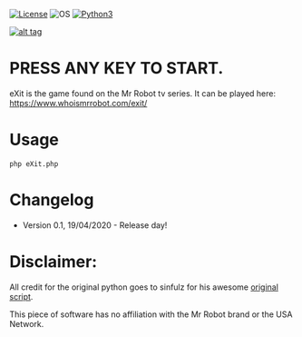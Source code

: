 [![License](https://img.shields.io/badge/License-MIT-blue.svg?style=flat-square)](https://github.com/Manisso/fsociety/blob/master/LICENSE) ![OS](https://img.shields.io/badge/Tested%20On-Linux%20|%20OSX%20-yellowgreen.svg?style=flat-square) [![Python3](https://img.shields.io/badge/Python-3-green.svg?style=flat-square)](https://github.com/CRO-THEHACKER/fsociety3)

[![alt tag](http://nikolaskama.me/content/images/2016/07/mr-robot-1.gif)](https://wikipedia.org/wiki/Mr._Robot)

# PRESS ANY KEY TO START.

eXit is the game found on the Mr Robot tv series. It can be played here: https://www.whoismrrobot.com/exit/

# Usage

```
php eXit.php
```

# Changelog
* Version 0.1, 19/04/2020 - Release day! 

# Disclaimer:
All credit for the original python goes to sinfulz for his awesome [original script](https://github.com/sinfulz/eXit).

This piece of software has no affiliation with the Mr Robot brand or the USA Network.
